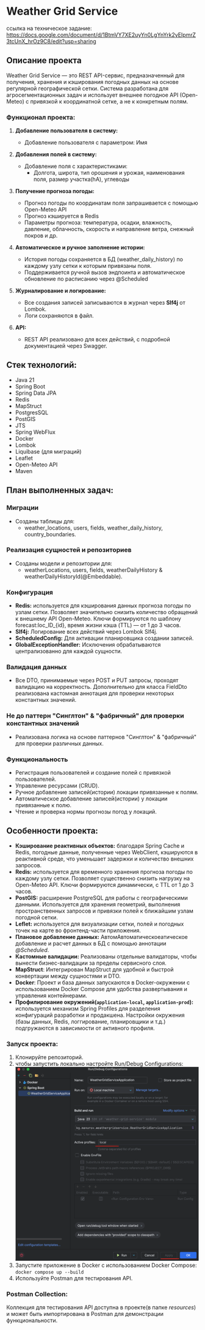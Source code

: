 # Weather Grid Service

ссылка на техническое
задание: https://docs.google.com/document/d/1BtmVY7XE2uyYn0LgYnYrk2yEIpmrZ3tcUnX_hrOz9C8/edit?usp=sharing

## Описание проекта

Weather Grid Service — это REST API-сервис, предназначенный для получения, хранения и кэширования погодных данных на
основе регулярной географической сетки. Система разработана для агросегментационных задач и использует внешнее погодное
API (Open-Meteo) с привязкой к координатной сетке, а не к конкретным полям.

### Функционал проекта:

1. **Добавление пользователя в систему:**
    - Добавление пользователя с параметром: Имя

2. **Добавления полей в систему:**
    - Добавление поля с характеристиками:
        - Долгота, широта, тип орошения и урожая, наименования поля, размер участка(hA), углеводы

3. **Получение прогноза погоды:**
    - Прогноз погоды по координатам поля запрашивается с помощью Open-Meteo API
    - Прогноз кэшируется в Redis
    - Параметры прогноза: температура, осадки, влажность, давление, облачность, скорость и направление ветра, снежный покров и др.

4. **Автоматическое и ручное заполнение истории:**
    - История погоды сохраняется в БД (weather_daily_history) по каждому узлу сетки к которым привязаны поля.
    - Поддерживается ручной вызов эндпоинта и автоматическое обновление по расписанию через @Scheduled

5. **Журналирование и логирование:**
    - Все создания записей записываются в журнал через **Slf4j** от Lombok. 
    - Логи сохраняются в файл.

6. **API:**
    - REST API реализовано для всех действий, с подробной документацией через Swagger.

## Стек технологий:

- Java 21
- Spring Boot
- Spring Data JPA
- Redis
- MapStruct
- PostgresSQL
- PostGIS
- JTS
- Spring WebFlux
- Docker
- Lombok
- Liquibase (для миграций)
- Leaflet
- Open-Meteo API
- Maven

## План выполненных задач:

### Миграции

- Созданы таблицы для:
    - weather_locations, users, fields, weather_daily_history, country_boundaries.

### Реализация сущностей и репозиториев

- Созданы модели и репозитории для:
    - weatherLocations, users, fields, weatherDailyHistory & weatherDailyHistoryId(@Embeddable).

### Конфигурация

- **Redis:** используется для кэширования данных прогноза погоды по узлам сетки. Позволяет значительно снизить
  количество обращений к внешнему API Open-Meteo. Ключи формируются по шаблону forecast:loc_ID_{id}, время жизни кэша (TTL) — от 1 до 3 часов.
- **Slf4j:** Логирование всех действий через Lombok Slf4j.
- **ScheduledConfig:** Для активации планировщика создании записей.
- **GlobalExceptionHandler:** Исключения обрабатываются централизованно для каждой сущности.

### Валидация данных

- Все DTO, принимаемые через POST и PUT запросы, проходят валидацию на корректность. Дополнительно для класса FieldDto
  реализована кастомная аннотация для проверки некоторых константных значений.

### Не до паттерн "Синглтон" & "фабричный" для проверки константных значений

- Реализована логика на основе паттернов "Синглтон" & "фабричный" для проверки различных данных.

### Функциональность

- Регистрация пользователей и создание полей с привязкой пользователей.
- Управление ресурсами (CRUD).
- Ручное добавление записей(истории) локации привязанные к полям.
- Автоматическое добавление записей(истории) у локации привязанные к полю.
- Чтение и проверка нормы прогнозы погод у локаций.

## Особенности проекта:

- **Кэширование реактивных объектов:** благодаря Spring Cache и Redis, погодные данные, полученные через WebClient, кэшируются в реактивной среде, что уменьшает задержки и количество внешних запросов.
- **Redis:** используется для временного хранения прогноза погоды по каждому узлу сетки. Позволяет существенно снизить нагрузку на Open-Meteo API. Ключи формируются динамически, с TTL от 1 до 3 часов.
- **PostGIS:** расширение PostgreSQL для работы с географическими данными. Используется для хранения геометрий, выполнения пространственных запросов и привязки полей к ближайшим узлам погодной сетки.
- **Leflet:** используется для визуализации сетки, полей и погодных точек на карте во фронтенд-части приложения.
- **Плановое добавление данных:** АвтомАвтоматическоеатическое добавление и расчет данных в БД с помощью аннотации
  _@Scheduled_.
- **Кастомные валидации:** Реализованы отдельные валидаторы, чтобы вынести бизнес-валидации за пределы сервисного слоя.
- **MapStruct**: Интегрирован MapStruct для удобной и быстрой конвертации между сущностями и DTO.
- **Docker**: Проект и база данных запускаются в Docker-окружении с использованием Docker Compose для удобства
  развертывания и управления контейнерами.
- **Профилирование окружений(`application-local`, `application-prod`):** используется механизм Spring Profiles для разделения конфигураций разработки и продакшена. Настройки окружения (базы данных, Redis, логгирование, планировщики и т.д.) подгружаются в зависимости от активного профиля.

### Запуск проекта:

1. Клонируйте репозиторий.
2. чтобы запустить локально настройте Run/Debug Configurations: ![Снимок экрана 2025-05-12 в 17.45.17.png](src/main/resources/static/local.png)
3. Запустите приложение в Docker с использованием Docker Compose: `docker compose up --build`
4. Используйте Postman для тестирования API.

### Postman Collection:

Коллекция для тестирования API доступна в проекте(в папке _resources_) и может быть импортирована в Postman для
демонстрации функциональности.




